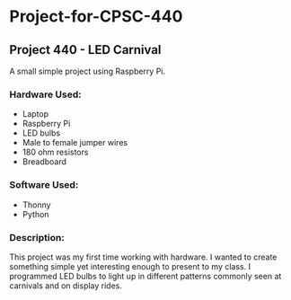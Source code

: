 # Project-for-CPSC-440
## Project 440 - LED Carnival

A small simple project using Raspberry Pi.

### Hardware Used:
- Laptop
- Raspberry Pi
- LED bulbs
- Male to female jumper wires
- 180 ohm resistors
- Breadboard

### Software Used:
- Thonny
- Python

### Description:
This project was my first time working with hardware. I wanted to create something simple yet interesting enough to present to my class. I programmed LED bulbs to light up in different patterns commonly seen at carnivals and on display rides.
